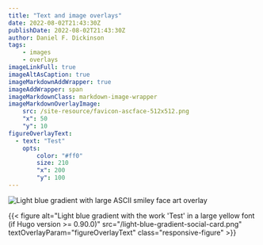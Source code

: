 ```yaml
---
title: "Text and image overlays"
date: 2022-08-02T21:43:30Z
publishDate: 2022-08-02T21:43:30Z
author: Daniel F. Dickinson
tags:
    - images
    - overlays
imageLinkFull: true
imageAltAsCaption: true
imageMarkdownAddWrapper: true
imageAddWrapper: span
imageMarkdownClass: markdown-image-wrapper
imageMarkdownOverlayImage:
    src: /site-resource/favicon-ascface-512x512.png
    "x": 50
    "y": 10
figureOverlayText:
  - text: "Test"
    opts:
        color: "#ff0"
        size: 210
        "x": 200
        "y": 100
---
```


![Light blue gradient with large ASCII smiley face art overlay](/light-blue-gradient-social-card.png)

{{< figure alt="Light blue gradient with the work 'Test' in a large yellow font (if Hugo version >= 0.90.0)" src="/light-blue-gradient-social-card.png" textOverlayParam="figureOverlayText" class="responsive-figure" >}}
